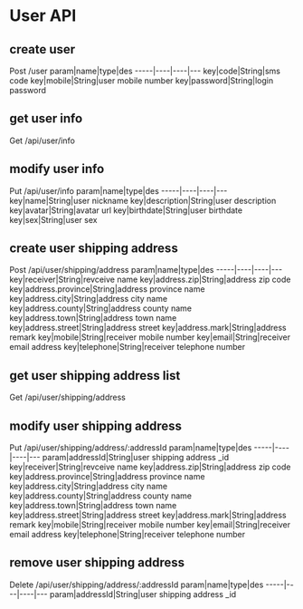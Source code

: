 # User API

## create user
Post /user
param|name|type|des
-----|----|----|---
key|code|String|sms code
key|mobile|String|user mobile number
key|password|String|login password

## get user info
Get /api/user/info

## modify user info
Put /api/user/info
param|name|type|des
-----|----|----|---
key|name|String|user nickname
key|description|String|user description
key|avatar|String|avatar url
key|birthdate|String|user birthdate
key|sex|String|user sex

## create user shipping address
Post /api/user/shipping/address
param|name|type|des
-----|----|----|---
key|receiver|String|revceive name
key|address.zip|String|address zip code
key|address.province|String|address province name
key|address.city|String|address city name
key|address.county|String|address county name
key|address.town|String|address town name
key|address.street|String|address street 
key|address.mark|String|address remark
key|mobile|String|receiver mobile number
key|email|String|receiver email address
key|telephone|String|receiver telephone number

## get user shipping address list
Get /api/user/shipping/address

## modify user shipping address
Put /api/user/shipping/address/:addressId
param|name|type|des
-----|----|----|---
param|addressId|String|user shipping address _id
key|receiver|String|revceive name
key|address.zip|String|address zip code
key|address.province|String|address province name
key|address.city|String|address city name
key|address.county|String|address county name
key|address.town|String|address town name
key|address.street|String|address street 
key|address.mark|String|address remark
key|mobile|String|receiver mobile number
key|email|String|receiver email address
key|telephone|String|receiver telephone number

## remove user shipping address
Delete /api/user/shipping/address/:addressId
param|name|type|des
-----|----|----|---
param|addressId|String|user shipping address _id
